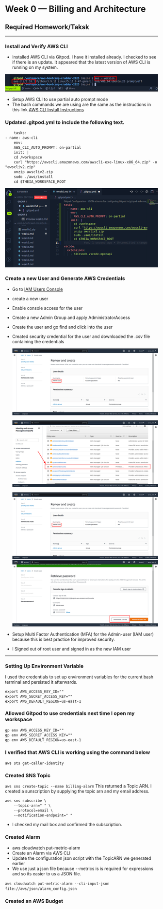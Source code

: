 # Week 0 — Billing and Architecture
## Required Homework/Taksk
-------
### Install and Verify AWS CLI
*  Installed AWS CLI via Gitpod. I have it installed already. I checked to see if there is an update. It appeared that the latest version of AWS CLI is running on my system.

![update](./images/awscli%20install.png)

* Setup AWS CLI to use partial auto prompt mode
* The bash commands we are using are the same as the instructions in this link [AWS CLI Install Instructions](https://docs.aws.amazon.com/cli/latest/userguide/getting-started-install.html)

### Updated .gitpod.yml to include the following text.

        tasks:
    - name: aws-cli
        env:
        AWS_CLI_AUTO_PROMPT: on-partial
        init: |
        cd /workspace
        curl "https://awscli.amazonaws.com/awscli-exe-linux-x86_64.zip" -o "awscliv2.zip"
        unzip awscliv2.zip
        sudo ./aws/install
        cd $THEIA_WORKSPACE_ROOT

![gitpod](./images/gitpod%20update.png)

### Create a new User and Generate AWS Credentials
* Go to [IAM Users Console](https://us-east-1.console.aws.amazon.com/iamv2/home?region=us-east-1#/users) 
* create a new user
* Enable console access for the user
* Create a new Admin Group and apply AdministratorAccess
* Create the user and go find and click into the user
* Created security credential for the user and downloaded the .csv file containing the credentials

  ![admin](./images/admin%20user.png)

  ![admin](./images/Administrator.png)
 
  ![iam](./images/admin%20user.png)
  ![admin](./images/admin%20user2.png)

* Setup Multi Factor Authentication (MFA) for the Admin-user (IAM user) because this is best practice for improved security.

* I Signed out of root user and signed in as the new IAM user

-----------

### Setting Up Environment Variable
I used the credentials to set up environment variables for the current bash terminal and persisted it afterwards.

    export AWS_ACCESS_KEY_ID=""
    export AWS_SECRET_ACCESS_KEY=""
    export AWS_DEFAULT_REGION=us-east-1

### Allowed Gitpod to use credentials next time I open my workspace

    gp env AWS_ACCESS_KEY_ID=""
    gp env AWS_SECRET_ACCESS_KEY=""
    gp env AWS_DEFAULT_REGION=us-east-1

### I verified that AWS CLI is working using the command below

  `aws sts get-caller-identity`

### Created SNS Topic
`aws sns create-topic --name billing-alarm`
This returned a Topic ARN. I created a sunscription by supplying the topic arn and my email address.

    aws sns subscribe \               
        --topic-arn=" " \
        --protocol=email \  
        --notification-endpoint=" "

* I checked my mail box and confirmed the subscription.

### Created Alarm 
* aws cloudwatch put-metric-alarm
* Create an Alarm via AWS CLI
* Update the configuration json script with the TopicARN we generated earlier
* We use just a json file because --metrics is is required for expressions and so its easier to us a JSON file.

`aws cloudwatch put-metric-alarm --cli-input-json file://aws/json/alarm_config.json`

### Created an AWS Budget